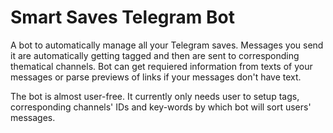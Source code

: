 # Smart Saves Telegram Bot

A bot to automatically manage all your Telegram saves.
Messages you send it are automatically getting tagged and then are sent to corresponding thematical channels.
Bot can get requiered information from texts of your messages or parse previews of links if your messages don't have text.

The bot is almost user-free.
It currently only needs user to setup tags, corresponding channels' IDs and key-words by which bot will sort users' messages.